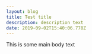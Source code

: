 ```yaml
---
layout: blog
title: Test title
description: description text
date: 2019-09-02T15:40:06.778Z
---
```

This is some main body text
